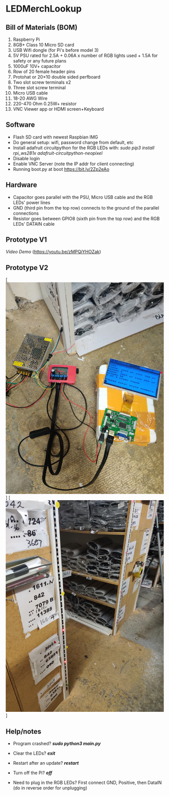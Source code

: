 # LEDMerchLookup

## Bill of Materials (BOM)
1. Raspberry Pi
2. 8GB+ Class 10 Micro SD card
3. USB Wifi dongle (for Pi's before model 3)
4. 5V PSU rated for 2.5A + 0.06A x number of RGB lights used + 1.5A for safety or any future plans
5. 1000uF 10V+ capacitor
6. Row of 20 female header pins
7. Protohat or 20×10 double sided perfboard
8. Two slot screw terminals x2
9. Three slot screw terminal 
10. Micro USB cable
11. 18-20 AWG Wire
12. 220-470 Ohm 0.25W+ resistor 
13. VNC Viewer app or HDMI screen+Keyboard

## Software 

* Flash SD card with newest Raspbian IMG
* Do general setup: wifi, password change from default, etc
* Install adafruit circuitpython for the RGB LEDs with:
*sudo pip3 install rpi_ws281x adafruit-circuitpython-neopixel*
* Disable login
* Enable VNC Server (note the IP addr for client connecting)
* Running boot.py at boot https://bit.ly/2Zp2eAo

## Hardware

* Capacitor goes parallel with the PSU, Micro USB cable and the RGB LEDs' power lines
* GND (third pin from the top row) connects to the ground of the parallel connections
* Resistor goes between GPIO8 (sixth pin from the top row) and the RGB LEDs' DATAIN cable

## Prototype V1
*Video Demo* (https://youtu.be/zMPQjYHOZak)
## Prototype V2
[![Components](https://github.com/tennercheung/LEDMerchLookup/blob/master/www/components.jpg)]
[![LEDs in use](https://github.com/tennercheung/LEDMerchLookup/blob/master/www/LEDs.jpg)]

## Help/notes

* Program crashed? ***sudo python3 main.py***
* Clear the LEDs? ***exit***
* Restart after an update? ***restart***
* Turn off the Pi? ***off***

* Need to plug in the RGB LEDs? First connect GND, Positive, then DataIN (do in reverse order for unplugging)
